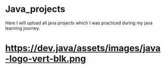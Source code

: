 # Java_projects
Here I will upload all java projects which I was practiced during my java learning journey.
# https://dev.java/assets/images/java-logo-vert-blk.png
